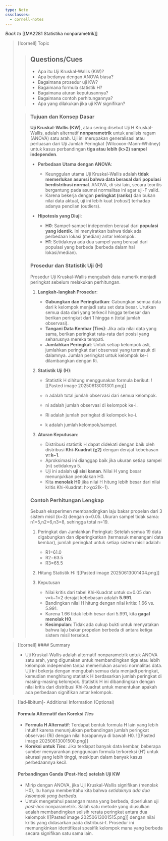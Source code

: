 ```yaml
---
type: Note
cssclasses:
  - cornell-notes
---
```

_Back to_ [[MA2281 Statistika nonparametrik]]
> [!cornell] Topic
> > ## Questions/Cues
> > 
> > - Apa itu Uji Kruskal-Wallis (KW)?
> > - Apa bedanya dengan ANOVA biasa?
> > - Bagaimana prosedur uji KW?
> > - Bagaimana formula statistik H?
> > - Bagaimana aturan keputusannya?
> > - Bagaimana contoh perhitungannya?
> > - Apa yang dilakukan jika uji KW signifikan?
> 
> > ### Tujuan dan Konsep Dasar
> > 
> > **Uji Kruskal-Wallis (KW)**, atau sering disebut Uji H Kruskal-Wallis, adalah alternatif **nonparametrik** untuk analisis ragam (ANOVA) satu arah. Uji ini merupakan generalisasi atau perluasan dari Uji Jumlah Peringkat (Wilcoxon-Mann-Whitney) untuk kasus perbandingan **tiga atau lebih (k>2) sampel independen**.
> > 
> > - **Perbedaan Utama dengan ANOVA**:
> >     
> >     - Keunggulan utama Uji Kruskal-Wallis adalah **tidak memerlukan asumsi bahwa data berasal dari populasi berdistribusi normal**. ANOVA, di sisi lain, secara teoritis bergantung pada asumsi normalitas ini agar uji-F valid.
> >     - Karena bekerja dengan **peringkat (ranks)** dan bukan nilai data aktual, uji ini lebih kuat (_robust_) terhadap adanya pencilan (outliers).
> > - **Hipotesis yang Diuji**:
> >     
> >     - **H0​**: Sampel-sampel independen berasal dari **populasi yang identik**. Ini menyiratkan bahwa tidak ada perbedaan lokasi (median) antar kelompok.
> >     - **H1​**: Setidaknya ada dua sampel yang berasal dari populasi yang berbeda (berbeda dalam hal lokasi/median).
> > 
> > ### Prosedur dan Statistik Uji (H)
> > 
> > Prosedur Uji Kruskal-Wallis mengubah data numerik menjadi peringkat sebelum melakukan perhitungan.
> > 
> > 1. **Langkah-langkah Prosedur**:
> >     - **Gabungkan dan Peringkatkan**: Gabungkan semua data dari k kelompok menjadi satu set data besar. Urutkan semua data dari yang terkecil hingga terbesar dan berikan peringkat dari 1 hingga n (total jumlah observasi).
> >     - **Tangani Data Kembar (Ties)**: Jika ada nilai data yang sama, berikan peringkat rata-rata dari posisi yang seharusnya mereka tempati.
> >     - **Jumlahkan Peringkat**: Untuk setiap kelompok asli, jumlahkan peringkat dari observasi yang termasuk di dalamnya. Jumlah peringkat untuk kelompok ke-i dilambangkan dengan Ri​.
> > 2. **Statistik Uji (H)**:
> >     
> >     - Statistik H dihitung menggunakan formula berikut:
> >         ![[Pasted image 20250613001301.png]]
> >         
> >     - n adalah total jumlah observasi dari semua kelompok.
> >         
> >     - ni​ adalah jumlah observasi di kelompok ke-i.
> >         
> >     - Ri​ adalah jumlah peringkat di kelompok ke-i.
> >         
> >     - k adalah jumlah kelompok/sampel.
> >         
> > 3. **Aturan Keputusan**:
> >     
> >     - Distribusi statistik H dapat didekati dengan baik oleh distribusi **Khi-Kuadrat (χ2)** dengan derajat kebebasan **v=k−1**.
> >     - Aproksimasi ini dianggap baik jika ukuran setiap sampel (ni​) setidaknya 5.
> >     - Uji ini adalah **uji sisi kanan**. Nilai H yang besar menunjukkan penolakan H0​.
> >     - Kita **menolak H0​** jika nilai H hitung lebih besar dari nilai kritis Khi-Kuadrat: h>χα2​(k−1).
> > 
> > ### Contoh Perhitungan Lengkap
> > 
> > Sebuah eksperimen membandingkan laju bakar propelan dari 3 sistem misil (k=3) dengan α=0.05. Ukuran sampel tidak sama: n1​=5,n2​=6,n3​=8, sehingga total n=19.
> > 
> > 1. Peringkat dan Jumlahkan Peringkat:
> >  Setelah semua 19 data digabungkan dan diperingkatkan (termasuk menangani data kembar), jumlah peringkat untuk setiap sistem misil adalah:
> > 	- R1​=61.0
> > 	- R2​=63.5
> > 	- R3​=65.5
> >  2. Hitung Statistik H: 
> >     ![[Pasted image 20250613001404.png]]
> >     
> >  3. Keputusan
> > 	- Nilai kritis dari tabel Khi-Kuadrat untuk α=0.05 dan v=k−1=2 derajat kebebasan adalah **5.991**.
> > 	- Bandingkan nilai H hitung dengan nilai kritis: 1.66 vs. 5.991.
> > 	- Karena 1.66 tidak lebih besar dari 5.991, kita **gagal menolak H0​**.
> > 	- **Kesimpulan**: Tidak ada cukup bukti untuk menyatakan bahwa laju bakar propelan berbeda di antara ketiga sistem misil tersebut.

> [!cornell] #### Summary
> 
> - Uji Kruskal-Wallis adalah alternatif nonparametrik untuk ANOVA satu arah, yang digunakan untuk membandingkan tiga atau lebih kelompok independen tanpa memerlukan asumsi normalitas data. Uji ini bekerja dengan mengubah semua data menjadi peringkat, kemudian menghitung statistik H berdasarkan jumlah peringkat di masing-masing kelompok. Statistik H ini dibandingkan dengan nilai kritis dari distribusi Khi-Kuadrat untuk menentukan apakah ada perbedaan signifikan antar kelompok.

> [!ad-libitum]- Additional Information (Optional)
> 
> #### Formula Alternatif dan Koreksi _Ties_
> 
> - **Formula H Alternatif**: Terdapat bentuk formula H lain yang lebih intuitif karena menunjukkan perbandingan jumlah peringkat observasi (Ri​) dengan nilai harapannya di bawah H0​.
> ![[Pasted image 20250613001500.png]]
> - **Koreksi untuk _Ties_**: Jika terdapat banyak data kembar, beberapa sumber menyarankan penggunaan formula terkoreksi (H′) untuk akurasi yang lebih tinggi, meskipun dalam banyak kasus perbedaannya kecil.
> 
> #### Perbandingan Ganda (Post-Hoc) setelah Uji KW
> 
> - Mirip dengan ANOVA, jika Uji Kruskal-Wallis signifikan (menolak H0​), itu hanya memberitahu kita bahwa _setidaknya ada dua kelompok yang berbeda_.
> - Untuk mengetahui pasangan mana yang berbeda, diperlukan uji _post-hoc_ nonparametrik. Salah satu metode yang diusulkan adalah membandingkan selisih rerata peringkat antara dua kelompok
> ![[Pasted image 20250613001515.png]]
> 	dengan nilai kritis yang didasarkan pada distribusi-t. Prosedur ini memungkinkan identifikasi spesifik kelompok mana yang berbeda secara signifikan satu sama lain.